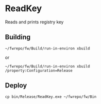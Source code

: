# ReadKey

Reads and prints registry key

## Building

	~/fwrepo/fw/Build/run-in-environ xbuild

or

	~/fwrepo/fw/Build/run-in-environ xbuild /property:Configuration=Release

## Deploy

	cp bin/Release/ReadKey.exe ~/fwrepo/fw/Bin
